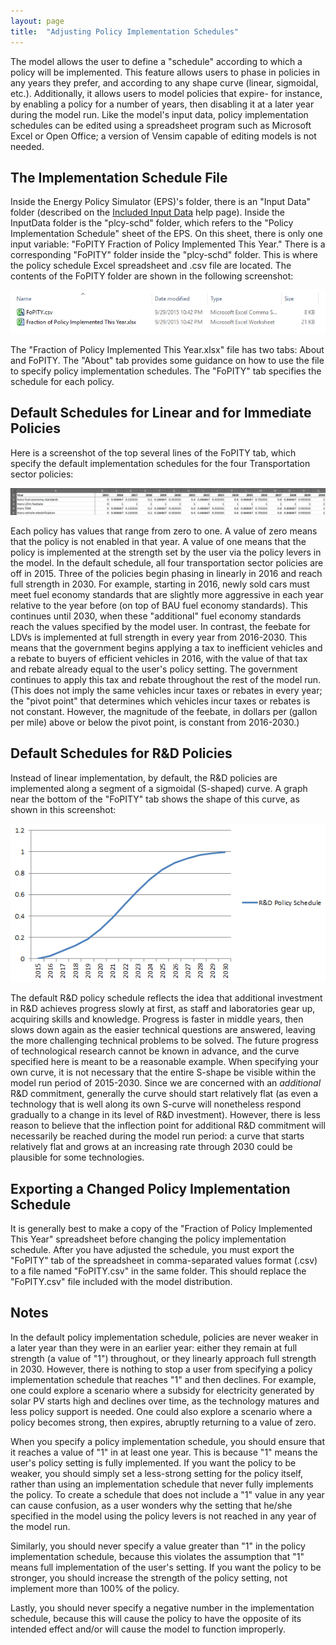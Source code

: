 ```yaml
---
layout: page
title:  "Adjusting Policy Implementation Schedules"
---
```


The model allows the user to define a "schedule" according to which a policy will be implemented.  This feature allows users to phase in policies in any years they prefer, and according to any shape curve (linear, sigmoidal, etc.).  Additionally, it allows users to model policies that expire- for instance, by enabling a policy for a number of years, then disabling it at a later year during the model run.  Like the model's input data, policy implementation schedules can be edited using a spreadsheet program such as Microsoft Excel or Open Office; a version of Vensim capable of editing models is not needed.

## The Implementation Schedule File

Inside the Energy Policy Simulator (EPS)'s folder, there is an "Input Data" folder (described on the [Included Input Data](input-data.html) help page).  Inside the InputData folder is the "plcy-schd" folder, which refers to the "Policy Implementation Schedule" sheet of the EPS.  On this sheet, there is only one input variable: "FoPITY Fraction of Policy Implemented This Year."  There is a corresponding "FoPITY" folder inside the "plcy-schd" folder.  This is where the policy schedule Excel spreadsheet and .csv file are located.  The contents of the FoPITY folder are shown in the following screenshot:

![contents of the FoPITY folder](adjusting-plcy-impl-schd-FoPITYContents.png)

The "Fraction of Policy Implemented This Year.xlsx" file has two tabs: About and FoPITY.  The "About" tab provides some guidance on how to use the file to specify policy implementation schedules.  The "FoPITY" tab specifies the schedule for each policy.

## Default Schedules for Linear and for Immediate Policies

Here is a screenshot of the top several lines of the FoPITY tab, which specify the default implementation schedules for the four Transportation sector policies:

![implementation schedule for transportation sector policies](adjusting-plcy-impl-schd-TransPolicies.png)

Each policy has values that range from zero to one.  A value of zero means that the policy is not enabled in that year.  A value of one means that the policy is implemented at the strength set by the user via the policy levers in the model.  In the default schedule, all four transportation sector policies are off in 2015.  Three of the policies begin phasing in linearly in 2016 and reach full strength in 2030.  For example, starting in 2016, newly sold cars must meet fuel economy standards that are slightly more aggressive in each year relative to the year before (on top of BAU fuel economy standards).  This continues until 2030, when these "additional" fuel economy standards reach the values specified by the model user.  In contrast, the feebate for LDVs is implemented at full strength in every year from 2016-2030.  This means that the government begins applying a tax to inefficient vehicles and a rebate to buyers of efficient vehicles in 2016, with the value of that tax and rebate already equal to the user's policy setting.  The government continues to apply this tax and rebate throughout the rest of the model run.  (This does not imply the same vehicles incur taxes or rebates in every year; the "pivot point" that determines which vehicles incur taxes or rebates is not constant.  However, the magnitude of the feebate, in dollars per (gallon per mile) above or below the pivot point, is constant from 2016-2030.)

## Default Schedules for R&D Policies

Instead of linear implementation, by default, the R&D policies are implemented along a segment of a sigmoidal (S-shaped) curve.  A graph near the bottom of the "FoPITY" tab shows the shape of this curve, as shown in this screenshot:

![R&D policy implementation schedule](adjusting-plcy-impl-schd-RnDSchedule.png)

The default R&D policy schedule reflects the idea that additional investment in R&D achieves progress slowly at first, as staff and laboratories gear up, acquiring skills and knowledge.  Progress is faster in middle years, then slows down again as the easier technical questions are answered, leaving the more challenging technical problems to be solved.  The future progress of technological research cannot be known in advance, and the curve specified here is meant to be a reasonable example.  When specifying your own curve, it is not necessary that the entire S-shape be visible within the model run period of 2015-2030.  Since we are concerned with an *additional* R&D commitment, generally the curve should start relatively flat (as even a technology that is well along its own S-curve will nonetheless respond gradually to a change in its level of R&D investment).  However, there is less reason to believe that the inflection point for additional R&D commitment will necessarily be reached during the model run period: a curve that starts relatively flat and grows at an increasing rate through 2030 could be plausible for some technologies.

## Exporting a Changed Policy Implementation Schedule

It is generally best to make a copy of the "Fraction of Policy Implemented This Year" spreadsheet before changing the policy implementation schedule.  After you have adjusted the schedule, you must export the "FoPITY" tab of the spreadsheet in comma-separated values format (.csv) to a file named "FoPITY.csv" in the same folder.  This should replace the "FoPITY.csv" file included with the model distribution.

## Notes

In the default policy implementation schedule, policies are never weaker in a later year than they were in an earlier year: either they remain at full strength (a value of "1") throughout, or they linearly approach full strength in 2030.  However, there is nothing to stop a user from specifying a policy implementation schedule that reaches "1" and then declines.  For example, one could explore a scenario where a subsidy for electricity generated by solar PV starts high and declines over time, as the technology matures and less policy support is needed.  One could also explore a scenario where a policy becomes strong, then expires, abruptly returning to a value of zero.

When you specify a policy implementation schedule, you should ensure that it reaches a value of "1" in at least one year.  This is because "1" means the user's policy setting is fully implemented.  If you want the policy to be weaker, you should simply set a less-strong setting for the policy itself, rather than using an implementation schedule that never fully implements the policy.  To create a schedule that does not include a "1" value in any year can cause confusion, as a user wonders why the setting that he/she specified in the model using the policy levers is not reached in any year of the model run.

Similarly, you should never specify a value greater than "1" in the policy implementation schedule, because this violates the assumption that "1" means full implementation of the user's setting.  If you want the policy to be stronger, you should increase the strength of the policy setting, not implement more than 100% of the policy.

Lastly, you should never specify a negative number in the implementation schedule, because this will cause the policy to have the opposite of its intended effect and/or will cause the model to function improperly.